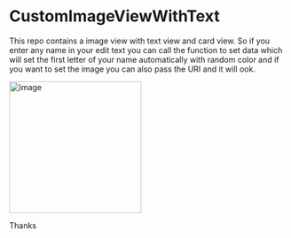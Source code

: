 # CustomImageViewWithText
This repo contains a image view with text view and card view. So if you enter any name in your edit text you can call the function to set data which will set the first letter of your name automatically with random color and if you want to set the image you can also pass the URI and it will ook.

<img width="238" alt="image" src="https://github.com/Brijesh-kumar-sharma/CustomImageViewWithText/assets/64765400/d23dfff0-103d-4892-8ac1-1fef9f0d7a5a">

Thanks

